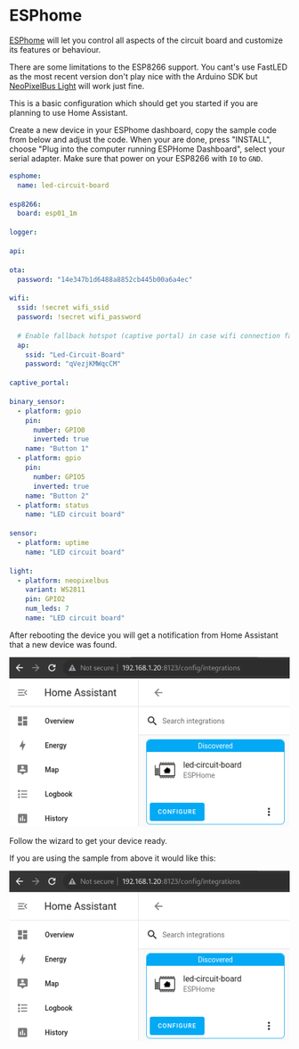 # ESPhome

[ESPhome](https://esphome.io/) will let you control all aspects of the circuit board and customize its features or behaviour. 

There are some limitations to the ESP8266 support. You cant's use FastLED as the most recent version don't play nice with the Arduino SDK but [NeoPixelBus Light](https://esphome.io/components/light/neopixelbus.html) will work just fine.

This is a basic configuration which should get you started if you are planning to use Home Assistant.

Create a new device in your ESPhome dashboard, copy the sample code from below and adjust the code. When your are done, press "INSTALL", choose "Plug into the computer running ESPHome Dashboard", select your serial adapter. Make sure that power on your ESP8266 with `I0` to `GND`.

```yaml
esphome:
  name: led-circuit-board

esp8266:
  board: esp01_1m

logger:

api:

ota:
  password: "14e347b1d6488a8852cb445b00a6a4ec"

wifi:
  ssid: !secret wifi_ssid
  password: !secret wifi_password

  # Enable fallback hotspot (captive portal) in case wifi connection fails
  ap:
    ssid: "Led-Circuit-Board"
    password: "qVezjKMWqcCM"

captive_portal:

binary_sensor:
  - platform: gpio
    pin:
      number: GPIO0
      inverted: true
    name: "Button 1"
  - platform: gpio
    pin:
      number: GPIO5
      inverted: true
    name: "Button 2"
  - platform: status
    name: "LED circuit board"

sensor:
  - platform: uptime
    name: "LED circuit board"

light:
  - platform: neopixelbus
    variant: WS2811
    pin: GPIO2
    num_leds: 7
    name: "LED circuit board"

```

After rebooting the device you will get a notification from Home Assistant that a new device was found.

![Discovered device in Home Assistant](./assets/images/home-assistant1.png)

Follow the wizard to get your device ready.

If you are using the sample from above it would like this:

![Overview Home Assistant](./assets/images/home-assistant1.png)




